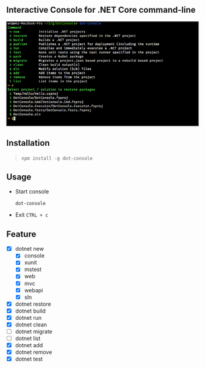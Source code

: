 ## Interactive Console for .NET Core command-line

![](Images/DotConsole.png)

## Installation

> `npm install -g dot-console`

## Usage

- Start console 

    ```
    dot-console
    ```

- Exit `CTRL + c`

## Feature

- [x] dotnet new
    - [x] console
    - [x] xunit
    - [x] mstest
    - [x] web
    - [x] mvc
    - [x] webapi
    - [x] sln
- [x] dotnet restore
- [x] dotnet build
- [x] dotnet run
- [x] dotnet clean
- [ ] dotnet migrate
- [ ] dotnet list
- [x] dotnet add
- [x] dotnet remove
- [x] dotnet test